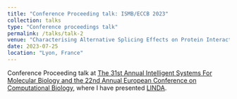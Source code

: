 ```yaml
---
title: "Conference Proceeding talk: ISMB/ECCB 2023"
collection: talks
type: "Conference proceedings talk"
permalink: /talks/talk-2
venue: "Characterising Alternative Splicing Effects on Protein Interaction Networks with LINDA"
date: 2023-07-25
location: "Lyon, France"
---
```


Conference Proceeding talk at [The 31st Annual  Intelligent Systems For Molecular Biology and the 22nd Annual European Conference on Computational Biology](https://www.iscb.org/ismbeccb2023), where I have presented [LINDA](https://enio23.github.io/portfolio/portfolio-2/).
